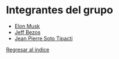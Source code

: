 # Integrantes del grupo

- [Elon Musk](musk/musk.md)
- [Jeff Bezos](bezos/bezos.md)
- [Jean Pierre Soto Tipacti](gates/gates.md)

[Regresar al índice](../proyecto.md)
